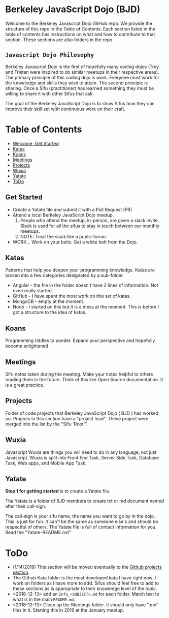 # Berkeley JavaScript Dojo (BJD)
Welcome to the Berkeley Javascript Dojo GitHub repo. We provide the structure of this repo in the Table of Contents. Each section listed in the table of contents has instructions on what and how to contribute to that section. These sections are also folders in the repo.

## `Javascript Dojo Philosophy`
Berkeley Javascript Dojo is the first of hopefully many coding dojos (Trey and Tristan were inspired to do similar meetups in their respective areas). The primary principle of this coding dojo is work. Everyone must work for the knowledge and skills they wish to attain. The second principle is sharing. Once a Sifu (practitioner) has learned something they must be willing to share it with other Sifus that ask.

The goal of the Berkeley JavaScript Dojo is to show Sifus how they can improve their skill set with continuous work on their craft.

# Table of Contents
- [Welcome, Get Started](https://github.com/Trewaters/BerkeleyJsDojo#get-started)
- [Katas](https://github.com/Trewaters/BerkeleyJsDojo#katas)
- [Koans](https://github.com/Trewaters/BerkeleyJsDojo#koans)
- [Meetings](https://github.com/Trewaters/BerkeleyJsDojo#meetings)
- [Projects](https://github.com/Trewaters/BerkeleyJsDojo#projects)
- [Wuxia](https://github.com/Trewaters/BerkeleyJsDojo#wuxia)
- [Yatate](https://github.com/Trewaters/BerkeleyJsDojo#yatate)
- [ToDo](https://github.com/Trewaters/BerkeleyJsDojo#ToDo)

## Get Started
- Create a Yatate file and submit it with a Pull Request (PR)
- Attend a local Berkeley JavaScript Dojo meetup.
  1. People who attend the meetup, in-person, are given a slack invite. Slack is used for all the sifus to stay in touch between our monthly meetups. 
  2. NOTE: Treat the slack like a public forum. 
- WORK... Work on your belts. Get a white belt from the Dojo.

## Katas
Patterns that help you deepen your programming knowledge. Katas are broken into a few categories designated by a sub-folder.
- Angular - the file in the folder doesn't have 2 lines of information. Not even really started.
- GitHub - I have spent the most work on this set of katas.
- MongoDB - empty at the moment.
- Node - I started on this but it is a mess at the moment. This is before I got a structure to the idea of katas.

## Koans
Programming riddles to ponder. Expand your perspective and hopefully become enlightened.

## Meetings
Sifu notes taken during the meeting. Make your notes helpful to others reading them in the future. Think of this like Open Source documentation. It is a great practice.

## Projects
Folder of code projects that Berkeley JavaScript Dojo ( BJD ) has worked on. Projects in this section have a "project lead". These project were merged into the list by the "Sifu 'Root'".

## Wuxia
Javascript Wuxia are things you will need to do in any language, not just Javascript. Wuxia is split into Front End Task, Server Side Task, Database Task, Web apps, and Mobile App Task.

## Yatate
**Step 1 for getting started** is to create a Yatate file.

The Yatate is a folder of BJD members to create txt or md document named after their call-sign. 

The call-sign is your sifu name, the name you want to go by in the dojo. This is just for fun. It can't be the same as someone else's and should be respectful of others. The Yatate file is full of contact information for you. Read the "Yatate-README.md"

# ToDo
- (1/14/2019) This section will be moved eventually to the [Github projects section](https://github.com/Trewaters/BerkeleyJsDojo/projects).
- The Github Kata folder is the most developed kata I have right now. I work on folders as I have more to add. Sifus should feel free to add to these sections as is appropriate to their knowledge level of the topic.
- <2018-12-13> add an `Info_<SUBJECT>.md` for each folder. Match text to what is in the main `README.md`.
- <2018-12-13> Clean up the Meetings folder. It should only have ".md" files in it. Starting this in 2019 at the January meetup.